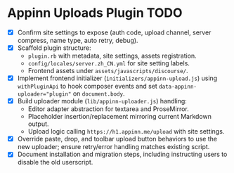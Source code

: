 Appinn Uploads Plugin TODO
==========================

- [x] Confirm site settings to expose (auth code, upload channel, server compress, name type, auto retry, debug).
- [x] Scaffold plugin structure:
  - `plugin.rb` with metadata, site settings, assets registration.
  - `config/locales/server.zh_CN.yml` for site setting labels.
  - Frontend assets under `assets/javascripts/discourse/`.
- [x] Implement frontend initializer (`initializers/appinn-upload.js`) using `withPluginApi` to hook composer events and set `data-appinn-uploader="plugin"` on `document.body`.
- [x] Build uploader module (`lib/appinn-uploader.js`) handling:
  - Editor adapter abstraction for textarea and ProseMirror.
  - Placeholder insertion/replacement mirroring current Markdown output.
  - Upload logic calling `https://h1.appinn.me/upload` with site settings.
- [x] Override paste, drop, and toolbar upload button behaviors to use the new uploader; ensure retry/error handling matches existing script.
- [x] Document installation and migration steps, including instructing users to disable the old userscript.
